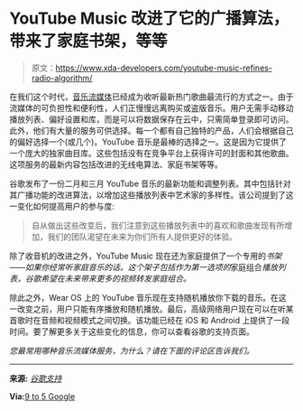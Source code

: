# YouTube Music 改进了它的广播算法，带来了家庭书架，等等

> 原文：<https://www.xda-developers.com/youtube-music-refines-radio-algorithm/>

在我们这个时代，[音乐流媒体](https://www.xda-developers.com/spotify-beats-apple-music/)已经成为收听最新热门歌曲最流行的方式之一。由于流媒体的可负担性和便利性，人们正慢慢远离购买或盗版音乐。用户无需手动移动播放列表、偏好设置和库，而是可以将数据保存在云中，只需简单登录即可访问。此外，他们有大量的服务可供选择。每一个都有自己独特的产品，人们会根据自己的偏好选择一个(或几个)。YouTube 音乐是最棒的选择之一。这是因为它提供了一个庞大的独家曲目库。这些包括没有在竞争平台上获得许可的封面和其他歌曲。这项服务的最新内容包括改进的无线电算法、家庭书架等等。

谷歌发布了一份二月和三月 YouTube 音乐的最新功能和调整列表。其中包括针对其广播功能的改进算法，以增加这些播放列表中艺术家的多样性。该公司提到了这一变化如何提高用户的参与度:

> 自从做出这些改变后，我们注意到这些播放列表中的喜欢和歌曲发现有所增加，我们的团队渴望在未来为你们所有人提供更好的体验。

除了收音机的改进之外，YouTube Music 现在还为家庭提供了一个专用的*书架——如果你经常听家庭音乐的话。这个架子包括作为第一选项的*家庭组合*播放列表，谷歌希望在未来带来更多的视频转发家庭组合。*

除此之外，Wear OS 上的 YouTube 音乐现在支持随机播放你下载的音乐。在这一改变之前，用户只能有序播放和随机播放。最后，高级网络用户现在可以在听某首歌时在音频和视频模式之间切换。该功能已经在 iOS 和 Android 上提供了一段时间。要了解更多关于这些变化的信息，你可以查看谷歌的支持页面。

*您最常用哪种音乐流媒体服务，为什么？请在下面的评论区告诉我们。*

* * *

**来源:** [*谷歌支持*](https://support.google.com/youtubemusic/thread/159586305/youtube-music-%E2%80%93-new-features-highlights-apr-2022?hl=en)

**Via:**[9 to 5 Google](https://9to5google.com/2022/04/12/youtube-music-radio-algorithm/)